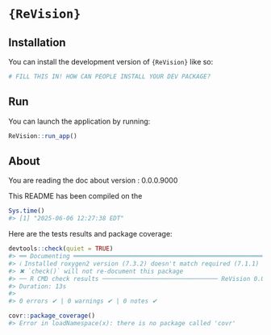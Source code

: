 
<!-- README.md is generated from README.Rmd. Please edit that file -->

# `{ReVision}`

<!-- badges: start -->

<!-- badges: end -->

## Installation

You can install the development version of `{ReVision}` like so:

``` r
# FILL THIS IN! HOW CAN PEOPLE INSTALL YOUR DEV PACKAGE?
```

## Run

You can launch the application by running:

``` r
ReVision::run_app()
```

## About

You are reading the doc about version : 0.0.0.9000

This README has been compiled on the

``` r
Sys.time()
#> [1] "2025-06-06 12:27:38 EDT"
```

Here are the tests results and package coverage:

``` r
devtools::check(quiet = TRUE)
#> ══ Documenting ═════════════════════════════════════════════════════════════════
#> ℹ Installed roxygen2 version (7.3.2) doesn't match required (7.1.1)
#> ✖ `check()` will not re-document this package
#> ── R CMD check results ──────────────────────────────── ReVision 0.0.0.9000 ────
#> Duration: 13s
#> 
#> 0 errors ✔ | 0 warnings ✔ | 0 notes ✔
```

``` r
covr::package_coverage()
#> Error in loadNamespace(x): there is no package called 'covr'
```
